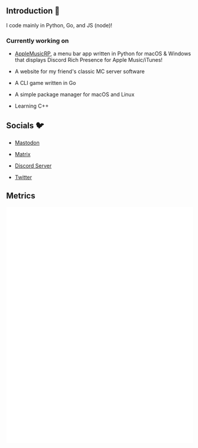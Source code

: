 ## Introduction 👋

I code mainly in Python, Go, and JS (node)!

### Currently working on

- [AppleMusicRP](https://github.com/wxllow/applemusicrp), a menu bar app written in Python for macOS & Windows that displays Discord Rich Presence for Apple Music/iTunes!

- A website for my friend's classic MC server software

- A CLI game written in Go

- A simple package manager for macOS and Linux

- Learning C++

## Socials 🐦

- <a type="button" rel="me" href="https://mastodon.social/@wxllow">Mastodon</a>
      
- [Matrix](https://matrix.to/#/@wxllow:matrix.wxllow.dev)

- [Discord Server](https://discord.gg/WDr7vzenTb)

- [Twitter](https://twitter.com/suswilloo)


## Metrics

![Metrics](/github-metrics.svg)
